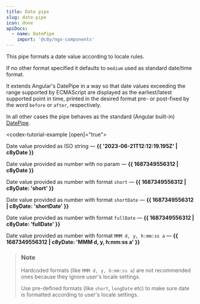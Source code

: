 ```yaml
---
title: Date pipe
slug: date-pipe
icon: done
apiDocs:
  - name: DatePipe
    import: '@c8y/ngx-components'
---
```


<!-- markdownlint-disable MD025 -->
<!-- markdownlint-disable MD033 -->
<!-- markdownlint-disable MD051 -->

This pipe formats a date value according to locale rules.

If no other format specified it defaults to `medium` used as standard date/time format.

It extends Angular's DatePipe in a way so that date values exceeding the range supported by
ECMAScript are displayed as the earliest/latest supported point in time, printed in the desired format
pre- or post-fixed by the word `before` or `after`, respectively.

In all other cases the pipe behaves as the standard (Angular built-in)
[DatePipe](https://angular.io/api/common/DatePipe).

<codex-tutorial-example [open]="true">

<p class="m-b-16">Date value provided as ISO string — <strong>{{ '2023-06-21T12:12:19.195Z' | c8yDate }}</strong></p>
<p class="m-b-16">Date value provided as number with no param — <strong>{{ 1687349556312 | c8yDate }}</strong></p>
<p class="m-b-16">Date value provided as number with format <code>short</code> — <strong>{{ 1687349556312 | c8yDate: 'short' }}</strong></p>
<p class="m-b-16">Date value provided as number with format <code>shortDate</code> — <strong>{{ 1687349556312 | c8yDate: 'shortDate' }}</strong></p>
<p class="m-b-16">Date value provided as number with format <code>fullDate</code> — <strong>{{ 1687349556312 | c8yDate: 'fullDate' }}</strong></p>
<p class="m-b-16">Date value provided as number with format <code>MMM d, y, h:mm:ss a</code> — <strong>{{ 1687349556312 | c8yDate: 'MMM d, y, h:mm:ss a' }}</strong></p>
</codex-tutorial-example>

> ### Note
>
> Hardcoded formats (like `MMM d, y, h:mm:ss a`) are not recommended ones because they ignore user's locale settings.
>
> Use pre-defined formats (like `short`, `longDate` etc) to make sure date is formatted according to user's locale settings.
